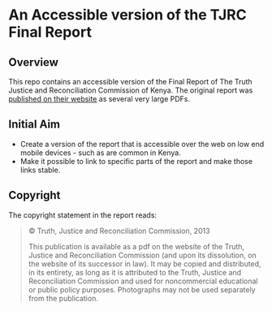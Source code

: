 # An Accessible version of the TJRC Final Report


## Overview

This repo contains an accessible version of the Final Report of The Truth
Justice and Reconciliation Commission of Kenya. The original report was
[published on their
website](http://www.tjrckenya.org/index.php?option=com_content&view=article&id=573&Itemid=238)
as several very large PDFs.


## Initial Aim

- Create a version of the report that is accessible over the web on low end mobile devices - such as are common in Kenya.
- Make it possible to link to specific parts of the report and make those links stable.


## Copyright

The copyright statement in the report reads:

> © Truth, Justice and Reconciliation Commission, 2013
>
> This publication is available as a pdf on the website of the Truth,
> Justice and Reconciliation Commission (and upon its dissolution,
> on the website of its successor in law). It may be copied and
> distributed, in its entirety, as long as it is attributed to
> the Truth, Justice and Reconciliation Commission and used for
> noncommercial educational or public policy purposes. Photographs may
> not be used separately from the publication.


